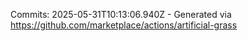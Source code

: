 Commits: 2025-05-31T10:13:06.940Z - Generated via https://github.com/marketplace/actions/artificial-grass
<br>

